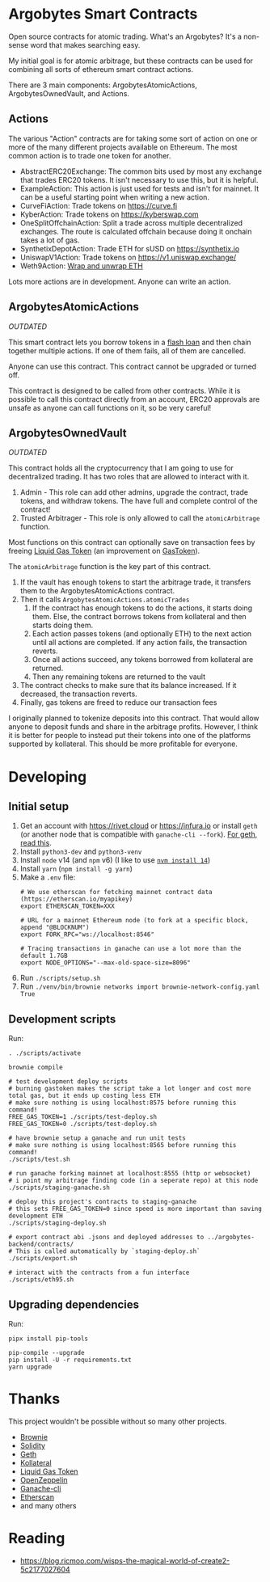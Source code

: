 # Argobytes Smart Contracts

Open source contracts for atomic trading. What's an Argobytes? It's a non-sense word that makes searching easy.

My initial goal is for atomic arbitrage, but these contracts can be used for combining all sorts of ethereum smart contract actions.

There are 3 main components: ArgobytesAtomicActions, ArgobytesOwnedVault, and Actions.

## Actions

The various "Action" contracts are for taking some sort of action on one or more of the many different projects available on Ethereum. The most common action is to trade one token for another.

- AbstractERC20Exchange: The common bits used by most any exchange that trades ERC20 tokens. It isn't necessary to use this, but it is helpful.
- ExampleAction: This action is just used for tests and isn't for mainnet. It can be a useful starting point when writing a new action.
- CurveFiAction: Trade tokens on <https://curve.fi>
- KyberAction: Trade tokens on <https://kyberswap.com>
- OneSplitOffchainAction: Split a trade across multiple decentralized exchanges. The route is calculated offchain because doing it onchain takes a lot of gas.
- SynthetixDepotAction: Trade ETH for sUSD on <https://synthetix.io>
- UniswapV1Action: Trade tokens on <https://v1.uniswap.exchange/>
- Weth9Action: [Wrap and unwrap ETH](https://weth.io/)

Lots more actions are in development. Anyone can write an action.

## ArgobytesAtomicActions

*OUTDATED*

This smart contract lets you borrow tokens in a [flash loan](https://kollateral.co/) and then chain together multiple actions. If one of them fails, all of them are cancelled.

Anyone can use this contract. This contract cannot be upgraded or turned off.

This contract is designed to be called from other contracts. While it is possible to call this contract directly from an account, ERC20 approvals are unsafe as anyone can call functions on it, so be very careful!

## ArgobytesOwnedVault

*OUTDATED*

This contract holds all the cryptocurrency that I am going to use for decentralized trading. It has two roles that are allowed to interact with it.

1. Admin - This role can add other admins, upgrade the contract, trade tokens, and withdraw tokens. The have full and complete control of the contract!
2. Trusted Arbitrager - This role is only allowed to call the `atomicArbitrage` function.

Most functions on this contract can optionally save on transaction fees by freeing [Liquid Gas Token](https://lgt.exchange/) (an improvement on [GasToken](https://gastoken.io)).

The `atomicArbitrage` function is the key part of this contract.

1. If the vault has enough tokens to start the arbitrage trade, it transfers them to the ArgobytesAtomicActions contract.
2. Then it calls `ArgobytesAtomicActions.atomicTrades`
   1. If the contract has enough tokens to do the actions, it starts doing them. Else, the contract borrows tokens from kollateral and then starts doing them.
   2. Each action passes tokens (and optionally ETH) to the next action until all actions are completed. If any action fails, the transaction reverts.
   3. Once all actions succeed, any tokens borrowed from kollateral are returned.
   4. Then any remaining tokens are returned to the vault
3. The contract checks to make sure that its balance increased. If it decreased, the transaction reverts.
4. Finally, gas tokens are freed to reduce our transaction fees

I originally planned to tokenize deposits into this contract. That would allow anyone to deposit funds and share in the arbitrage profits. However, I think it is better for people to instead put their tokens into one of the platforms supported by kollateral. This should be more profitable for everyone.

# Developing

## Initial setup

1. Get an account with <https://rivet.cloud> or <https://infura.io> or install `geth` (or another node that is compatible with `ganache-cli --fork`). [For geth, read this](https://gist.github.com/WyseNynja/89179917d209d10e6ea27c5f2f8f88f1).
2. Install `python3-dev` and `python3-venv`
3. Install `node` v14 (and `npm` v6) (I like to use [`nvm install 14`](https://github.com/nvm-sh/nvm))
4. Install `yarn` (`npm install -g yarn`)
5. Make a `.env` file:
    ```
    # We use etherscan for fetching mainnet contract data (https://etherscan.io/myapikey)
    export ETHERSCAN_TOKEN=XXX

    # URL for a mainnet Ethereum node (to fork at a specific block, append "@BLOCKNUM")
    export FORK_RPC="ws://localhost:8546"

    # Tracing transactions in ganache can use a lot more than the default 1.7GB
    export NODE_OPTIONS="--max-old-space-size=8096"
    ```
6. Run `./scripts/setup.sh`
7. Run `./venv/bin/brownie networks import brownie-network-config.yaml True`

## Development scripts

Run:

    . ./scripts/activate

    brownie compile

    # test development deploy scripts
    # burning gastoken makes the script take a lot longer and cost more total gas, but it ends up costing less ETH
    # make sure nothing is using localhost:8575 before running this command!
    FREE_GAS_TOKEN=1 ./scripts/test-deploy.sh
    FREE_GAS_TOKEN=0 ./scripts/test-deploy.sh

    # have brownie setup a ganache and run unit tests
    # make sure nothing is using localhost:8565 before running this command!
    ./scripts/test.sh

    # run ganache forking mainnet at localhost:8555 (http or websocket)
    # i point my arbitrage finding code (in a seperate repo) at this node
    ./scripts/staging-ganache.sh

    # deploy this project's contracts to staging-ganache
    # this sets FREE_GAS_TOKEN=0 since speed is more important than saving development ETH
    ./scripts/staging-deploy.sh

    # export contract abi .jsons and deployed addresses to ../argobytes-backend/contracts/
    # This is called automatically by `staging-deploy.sh`
    ./scripts/export.sh

    # interact with the contracts from a fun interface
    ./scripts/eth95.sh

## Upgrading dependencies

Run:

    pipx install pip-tools

    pip-compile --upgrade
    pip install -U -r requirements.txt
    yarn upgrade

# Thanks

This project wouldn't be possible without so many other projects.

- [Brownie](https://eth-brownie.readthedocs.io/en/stable/)
- [Solidity](https://solidity.readthedocs.io/)
- [Geth](https://github.com/ethereum/go-ethereum)
- [Kollateral](https://www.kollateral.co/)
- [Liquid Gas Token](https://lgt.exchange)
- [OpenZeppelin](https://openzeppelin.com/contracts)
- [Ganache-cli](https://github.com/trufflesuite/ganache-cli)
- [Etherscan](https://etherscan.io)
- and many others

# Reading

- <https://blog.ricmoo.com/wisps-the-magical-world-of-create2-5c2177027604>

